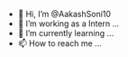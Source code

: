 - 👋 Hi, I’m @AakashSoni10
- 👀 I’m working as a Intern ...
- 🌱 I’m currently learning ...
- 📫 How to reach me ...

<!---
AakashSoni10/AakashSoni10 is a ✨ special ✨ repository because its `README.md` (this file) appears on your GitHub profile.
You can click the Preview link to take a look at your changes.
--->
